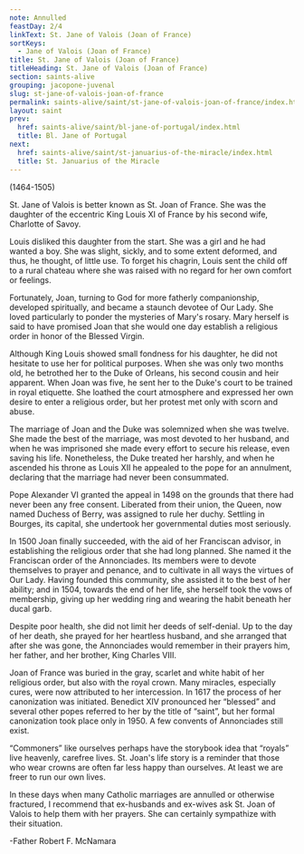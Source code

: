 ```yaml
---
note: Annulled
feastDay: 2/4
linkText: St. Jane of Valois (Joan of France)
sortKeys:
  - Jane of Valois (Joan of France)
title: St. Jane of Valois (Joan of France)
titleHeading: St. Jane of Valois (Joan of France)
section: saints-alive
grouping: jacopone-juvenal
slug: st-jane-of-valois-joan-of-france
permalink: saints-alive/saint/st-jane-of-valois-joan-of-france/index.html
layout: saint
prev:
  href: saints-alive/saint/bl-jane-of-portugal/index.html
  title: Bl. Jane of Portugal
next:
  href: saints-alive/saint/st-januarius-of-the-miracle/index.html
  title: St. Januarius of the Miracle
---
```

(1464-1505)

St. Jane of Valois is better known as St. Joan of France. She was the daughter of the eccentric King Louis XI of France by his second wife, Charlotte of Savoy.

Louis disliked this daughter from the start. She was a girl and he had wanted a boy. She was slight, sickly, and to some extent deformed, and thus, he thought, of little use. To forget his chagrin, Louis sent the child off to a rural chateau where she was raised with no regard for her own comfort or feelings.

Fortunately, Joan, turning to God for more fatherly companionship, developed spiritually, and became a staunch devotee of Our Lady. She loved particularly to ponder the mysteries of Mary's rosary. Mary herself is said to have promised Joan that she would one day establish a religious order in honor of the Blessed Virgin.

Although King Louis showed small fondness for his daughter, he did not hesitate to use her for political purposes. When she was only two months old, he betrothed her to the Duke of Orleans, his second cousin and heir apparent. When Joan was five, he sent her to the Duke's court to be trained in royal etiquette. She loathed the court atmosphere and expressed her own desire to enter a religious order, but her protest met only with scorn and abuse.

The marriage of Joan and the Duke was solemnized when she was twelve. She made the best of the marriage, was most devoted to her husband, and when he was imprisoned she made every effort to secure his release, even saving his life. Nonetheless, the Duke treated her harshly, and when he ascended his throne as Louis XII he appealed to the pope for an annulment, declaring that the marriage had never been consummated.

Pope Alexander VI granted the appeal in 1498 on the grounds that there had never been any free consent. Liberated from their union, the Queen, now named Duchess of Berry, was assigned to rule her duchy. Settling in Bourges, its capital, she undertook her governmental duties most seriously.

In 1500 Joan finally succeeded, with the aid of her Franciscan advisor, in establishing the religious order that she had long planned. She named it the Franciscan order of the Annonciades. Its members were to devote themselves to prayer and penance, and to cultivate in all ways the virtues of Our Lady. Having founded this community, she assisted it to the best of her ability; and in 1504, towards the end of her life, she herself took the vows of membership, giving up her wedding ring and wearing the habit beneath her ducal garb.

Despite poor health, she did not limit her deeds of self-denial. Up to the day of her death, she prayed for her heartless husband, and she arranged that after she was gone, the Annonciades would remember in their prayers him, her father, and her brother, King Charles VIII.

Joan of France was buried in the gray, scarlet and white habit of her religious order, but also with the royal crown. Many miracles, especially cures, were now attributed to her intercession. In 1617 the process of her canonization was initiated. Benedict XIV pronounced her “blessed” and several other popes referred to her by the title of “saint”, but her formal canonization took place only in 1950. A few convents of Annonciades still exist.

“Commoners” like ourselves perhaps have the storybook idea that “royals” live heavenly, carefree lives. St. Joan's life story is a reminder that those who wear crowns are often far less happy than ourselves. At least we are freer to run our own lives.

In these days when many Catholic marriages are annulled or otherwise fractured, I recommend that ex-husbands and ex-wives ask St. Joan of Valois to help them with her prayers. She can certainly sympathize with their situation.

\-Father Robert F. McNamara